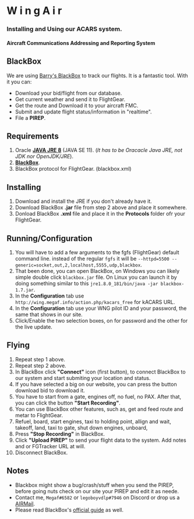 # W i n g  A i r
### Installing and Using our ACARS system.
#### Aircraft Communications Addressing and Reporting System
## BlackBox
We are using [Barry's BlackBox](http://barryballantines.github.io/BarrysBlackBox/) to track our flights. It is a fantastic tool. With it you can:

 * Download your bid/flight from our database.
 * Get current weather and send it to FlightGear.
 * Get the route and Download it to your aircraft FMC.
 * Submit and update flight status/information in "realtime".
 * File a **PIREP**.

## Requirements

 1. Oracle **[JAVA JRE 8](https://www.oracle.com/technetwork/java/javase/overview/index.html)** (JAVA SE 11). (*It has to be Oracacle Java JRE, not JDK nor OpenJDK/JRE*).
 2. **[BlackBox](https://github.com/barryballantines/BarrysBlackBox/releases)**.
 3. BlackBox protocol for FlightGear. (blackbox.xml)

## Installing

 1. Download and install the JRE if you don't already have it.
 2. Download BlackBox **.jar** file from step 2 above and place it somewhere.
 3. Donload BlackBox **.xml** file and place it in the **Protocols** folder ofr your FlightGear.

## Running/Configuration

 1. You will have to add a few arguments to the fgfs (FlightGear) default command line. instead of the regular `fgfs` it will be `--httpd=5500 --generic=socket,out,2,localhost,5555,udp,blackbox`.
 2. That been done, you can open BlackBox, on Windows you can likely simple double click `blackbox.jar` file. On Linux you can launch it by doing something similar to this `jre1.8.0_181/bin/java -jar blackbox-1.7.jar`.
 3. In the **Configuration** tab use `http://wing.megaf.info/action.php/kacars_free` for kACARS URL.
 4. In the **Configuration** tab use your WNG pilot ID and your password, the same that shows in our site.
 5. Click/Enable the two selection boxes, on for password and the other for the live update.

## Flying

 1. Repeat step 1 above.
 2. Repeat step 2 above.
 3. In BlackBox click **"Connect"** icon (first button), to connect BlackBox to our system and start submiting your location and status.
 4. If you have selected a big on our website, you can press the button download bid to download it.
 5. You have to start from a gate, engines off, no fuel, no PAX. After that, you can click the button **"Start Recording"**.
 6. You can use BlackBox other features, such as, get and feed route and metar to FlightGear.
 7. Refuel, board, start engines, taxi to holding point, allign and wait, takeoff, land, taxi to gate, shut down engines, unboard,
 8. Press **"Stop Recording"** in BlackBox.
 9. Click **"Upload PIREP"** to send your flight data to the system. Add notes and or FGTracker URL at will.
 10. Disconnect BlackBox.

## Notes
 * Blackbox might show a bug/crash/stuff when you send the PIREP, before going nuts check on our site your PIREP and edit it as neede.
 * Contact me, `Megaf#6582` or `legoboyvdlp#7946` on Discord or drop us a [AIRMail](http://wing.megaf.info/index.php/Mail).
 * Please read BlackBox's [official guide](http://barryballantines.github.io/BarrysBlackBox/getting-started) as well.